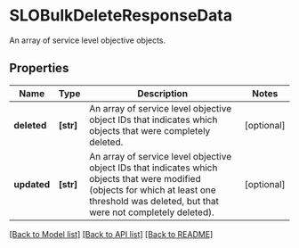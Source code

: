 # SLOBulkDeleteResponseData

An array of service level objective objects.
## Properties
Name | Type | Description | Notes
------------ | ------------- | ------------- | -------------
**deleted** | **[str]** | An array of service level objective object IDs that indicates which objects that were completely deleted. | [optional] 
**updated** | **[str]** | An array of service level objective object IDs that indicates which objects that were modified (objects for which at least one threshold was deleted, but that were not completely deleted). | [optional] 

[[Back to Model list]](README.md#documentation-for-models) [[Back to API list]](README.md#documentation-for-api-endpoints) [[Back to README]](README.md)


